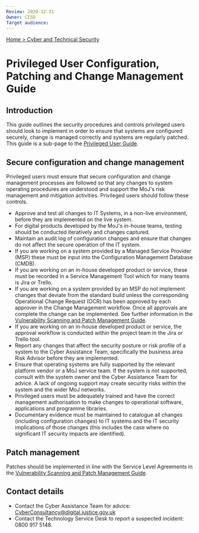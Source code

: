 ```yaml
---
Review: 2020-12-31
Owner: CISO
Target audience:
---
```


[Home > Cyber and Technical Security](home-security-policies-guides.md)

# Privileged User Configuration, Patching and Change Management Guide

## Introduction

This guide outlines the security procedures and controls privileged users should look to implement in order to ensure that systems are configured securely, change is managed correctly and systems are regularly patched. This guide is a sub-page to the [Privileged User Guide](../privileged-user-guide/).

## Secure configuration and change management

Privileged users must ensure that secure configuration and change management processes are followed so that any changes to system operating procedures are understood and support the MoJ's risk management and mitigation activities. Privileged users should follow these controls.

- Approve and test all changes to IT Systems, in a non-live environment, before they are implemented on the live system.
- For digital products developed by the MoJ's in-house teams, testing should be conducted iteratively and changes captured.
- Maintain an audit log of configuration changes and ensure that changes do not affect the secure operation of the IT system.
- If you are working on a system provided by a Managed Service Provider (MSP) these must be input into the Configuration Management Database (CMDB).
- If you are working on an in-house developed product or service, these must be recorded in a Service Management Tool which for many teams is Jira or Trello.
- If you are working on a system provided by an MSP do not implement changes that deviate from the standard build unless the corresponding Operational Change Request (OCR) has been approved by each approver in the Change Management workflow. Once all approvals are complete the change can be implemented. See further information in the [Vulnerability Scanning and Patch Management Guide](../vulnerability-scanning-and-patch-management-guide/).
- If you are working on an in-house developed product or service, the approval workflow is conducted within the project team in the Jira or Trello tool.
- Report any changes that affect the security posture or risk profile of a system to the Cyber Assistance Team, specifically the business area Risk Advisor before they are implemented.
- Ensure that operating systems are fully supported by the relevant platform vendor or a MoJ service team. If the system is not supported, consult with the system owner and the Cyber Assistance Team for advice. A lack of ongoing support may create security risks within the system and the wider MoJ networks.
- Privileged users must be adequately trained and have the correct management authorisation to make changes to operational software, applications and programme libraries.
- Documentary evidence must be maintained to catalogue all changes (including configuration changes) to IT systems and the IT security implications of those changes (this includes the case where no significant IT security impacts are identified).

## Patch management

Patches should be implemented in line with the Service Level Agreements in the [Vulnerability Scanning and Patch Management Guide](../vulnerability-scanning-and-patch-management-guide/).

## Contact details

- Contact the Cyber Assistance Team for advice: [CyberConsultancy@digital.justice.gov.uk](mailto:CyberConsultancy@digital.justice.gov.uk)
- Contact the Technology Service Desk to report a suspected incident: 0800 917 5148.

